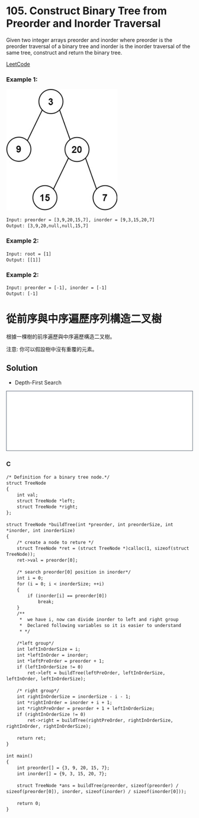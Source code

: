 # 105. Construct Binary Tree from Preorder and Inorder Traversal

Given two integer arrays preorder and inorder where preorder is the preorder traversal of a binary tree and inorder is the inorder traversal of the same tree, construct and return the binary tree.

[LeetCode](https://leetcode.com/problems/construct-binary-tree-from-preorder-and-inorder-traversal)  

### Example 1:
<img src="img/105_q.jpg" width = "300"/>

```
Input: preorder = [3,9,20,15,7], inorder = [9,3,15,20,7]
Output: [3,9,20,null,null,15,7]
```

### Example 2:
```
Input: root = [1]
Output: [[1]]
```

### Example 2:
```
Input: preorder = [-1], inorder = [-1]
Output: [-1]
```

#  從前序與中序遍歷序列構造二叉樹
根據一棵樹的前序遍歷與中序遍歷構造二叉樹。

注意:
你可以假設樹中沒有重覆的元素。

## Solution
* Depth-First Search

<img src="img/105.jpg" width = "800"/>

### C

```
/* Definition for a binary tree node.*/
struct TreeNode
{
    int val;
    struct TreeNode *left;
    struct TreeNode *right;
};

struct TreeNode *buildTree(int *preorder, int preorderSize, int *inorder, int inorderSize)
{
    /* create a node to reture */
    struct TreeNode *ret = (struct TreeNode *)calloc(1, sizeof(struct TreeNode));
    ret->val = preorder[0];

    /* search preorder[0] position in inorder*/
    int i = 0;
    for (i = 0; i < inorderSize; ++i)
    {
        if (inorder[i] == preorder[0])
            break;
    }
    /**
     *  we have i, now can divide inorder to left and right group
     *  Declared following variables so it is easier to understand
     * */

    /*left group*/
    int leftInOrderSize = i;
    int *leftInOrder = inorder;
    int *leftPreOrder = preorder + 1;
    if (leftInOrderSize != 0)
        ret->left = buildTree(leftPreOrder, leftInOrderSize, leftInOrder, leftInOrderSize);

    /* right group*/
    int rightInOrderSize = inorderSize - i - 1;
    int *rightInOrder = inorder + i + 1;
    int *rightPreOrder = preorder + 1 + leftInOrderSize;
    if (rightInOrderSize != 0)
        ret->right = buildTree(rightPreOrder, rightInOrderSize, rightInOrder, rightInOrderSize);

    return ret;
}

int main()
{
    int preorder[] = {3, 9, 20, 15, 7};
    int inorder[] = {9, 3, 15, 20, 7};

    struct TreeNode *ans = buildTree(preorder, sizeof(preorder) / sizeof(preorder[0]), inorder, sizeof(inorder) / sizeof(inorder[0]));

    return 0;
}
```
